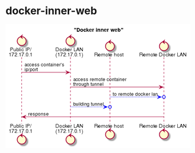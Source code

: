 # docker-inner-web
![seqdia.png]


[seqdia.png]: https://github.com/samuelololol/docker-inner-web/raw/master/seqdia.png
